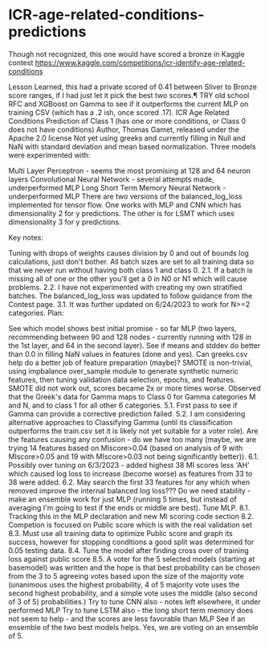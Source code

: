# ICR-age-related-conditions-predictions
Though not recognized, this one would have scored a bronze in Kaggle contest https://www.kaggle.com/competitions/icr-identify-age-related-conditions

Lesson Learned, this had a private scored of 0.41 between Sliver to Bronze score ranges, if I had just let it pick the best two scores.¶
TRY old school RFC and XGBoost on Gamma to see if it outperforms the current MLP on training CSV (which has a .2 ish, once scored .17).
ICR Age Related Conditions Prediction of Class 1 (has one or more conditions, or Class 0 does not have conditions)
Author, Thomas Gamet, released under the Apache 2.0 license
Not yet using greeks and currently filling in Null and NaN with standard deviation and mean based normalization. Three models were experimented with:

Multi Layer Perceptron - seems the most promising at 128 and 64 neuron layers
Convolutional Neural Network - several attempts made, underperformed MLP
Long Short Term Memory Neural Network - underperformed MLP
There are two versions of the balanced_log_loss implemented for tensor flow. One works with MLP and CNN which has dimensionality 2 for y predictions. The other is for LSMT which uses dimensionality 3 for y predictions.

Key notes:

Tuning with drops of weights causes division by 0 and out of bounds log calculations, just don't bother.
All batch sizes are set to all training data so that we never run without having both class 1 and class 0. 2.1. If a batch is missing all of one or the other you'll get a 0 in N0 or N1 which will cause problems. 2.2. I have not experimented with creating my own stratified batches.
The balanced_log_loss was updated to follow guidance from the Contest page. 3.1. It was further updated on 6/24/2023 to work for N>=2 categories.
Plan:

See which model shows best initial promise - so far MLP (two layers, recommending between 90 and 128 nodes - currently running with 128 in the 1st layer, and 64 in the second layer).
See if means and stddev do better than 0.0 in filling NaN values in features (done and yes).
Can greeks.csv help do a better job of feature preparation (maybe)?
SMOTE is non-trivial, using impbalance over_sample module to generate synthetic numeric features, then tuning validation data selection, epochs, and features. SMOTE did not work out, scores became 2x or more times worse.
Observed that the Greek's data for Gamma maps to Class 0 for Gamma categories M and N, and to class 1 for all other 6 categories. 5.1. First pass to see if Gamma can provide a corrective prediction failed. 5.2. I am considering alternative approaches to Classifying Gamma (until its classification outperforms the train.csv set it is likely not yet suitable for a voter role).
Are the features causing any confusion - do we have too many (maybe, we are trying 14 features based on MIscore>0.04 (based on analysis of 9 with MIscore>0.05 and 19 with MIscore>0.03 not being significantly better)). 6.1. Possibly over tuning on 6/3/2023 - added highest 38 MI scores less 'AH' which caused log loss to increase (become worse) as features from 33 to 38 were added. 6.2. May search the first 33 features for any which when removed improve the internal balanced log loss???
Do we need stability - make an ensemble work for just MLP (running 5 times, but instead of averaging I'm going to test if the ends or middle are best).
Tune MLP. 8.1. Tracking this in the MLP declaration and new MI scoring code section 8.2. Competion is focused on Public score which is with the real validation set 8.3. Must use all training data to optimize Public score and graph its success, however for stopping conditions a good split was determined for 0.05 testing data. 8.4. Tune the model after finding cross over of training loss against public score 8.5. A voter for the 5 selected models (starting at basemodel) was written and the hope is that best probability can be chosen from the 3 to 5 agreeing votes based upon the size of the majority vote (unanimous uses the highest probability, 4 of 5 majority vote uses the second highest probability, and a simple vote uses the middle (also second of 3 of 5) probabilities.)
Try to tune CNN also - notes left elsewhere, it under performed MLP
Try to tune LSTM also - the long short term memory does not seem to help - and the scores are less favorable than MLP
See if an ensemble of the two best models helps. Yes, we are voting on an ensemble of 5.

